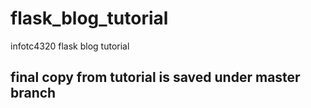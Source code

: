 # flask_blog_tutorial
infotc4320 flask blog tutorial
## final copy from tutorial is saved under master branch
